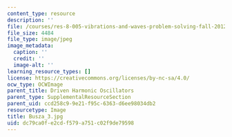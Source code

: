 ```yaml
---
content_type: resource
description: ''
file: /courses/res-8-005-vibrations-and-waves-problem-solving-fall-2012/dc79ca0fe2cdf579a751c02f9de79598_Busza_3.jpg
file_size: 4484
file_type: image/jpeg
image_metadata:
  caption: ''
  credit: ''
  image-alt: ''
learning_resource_types: []
license: https://creativecommons.org/licenses/by-nc-sa/4.0/
ocw_type: OCWImage
parent_title: Driven Harmonic Oscillators
parent_type: SupplementalResourceSection
parent_uid: ccd258c9-9e21-f95c-6363-d6ee98034db2
resourcetype: Image
title: Busza_3.jpg
uid: dc79ca0f-e2cd-f579-a751-c02f9de79598
---
```

